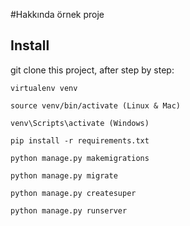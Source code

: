 #Hakkında
örnek proje

## Install

git clone this project, after step by step:

`virtualenv venv`

`source venv/bin/activate (Linux & Mac)`

`venv\Scripts\activate (Windows)`

`pip install -r requirements.txt`

`python manage.py makemigrations`

`python manage.py migrate`

`python manage.py createsuper`

`python manage.py runserver`
